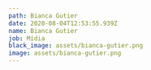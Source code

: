 ```yaml
---
path: Bianca Gutier
date: 2020-08-04T12:53:55.939Z
name: Bianca Gutier
job: Mídia
black_image: assets/bianca-gutier.png
image: assets/bianca-gutier.png
---
```

